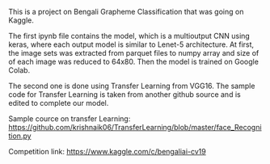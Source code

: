 This is a project on Bengali Grapheme Classification that was going on Kaggle.

The first ipynb file contains the model, which is a multioutput CNN using keras, where each output model is similar to Lenet-5 architecture. At first, the image sets was extracted from parquet files to numpy array and size of of each image was reduced to 64x80. Then the model is trained on Google Colab. 

The second one is done using Transfer Learning from VGG16. The sample code for Transfer Learning is taken from another github source and is edited to complete our model. 

Sample cource on transfer Learning: https://github.com/krishnaik06/TransferLearning/blob/master/face_Recognition.py

Competition link: https://www.kaggle.com/c/bengaliai-cv19
